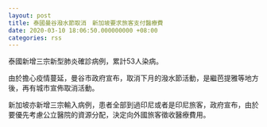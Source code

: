 ```yaml
---
layout: post
title: 泰國曼谷潑水節取消　新加坡要求旅客支付醫療費
date: 2020-03-10 18:06:50.000000000 +08:00
categories: rss
---
```


泰國新增三宗新型肺炎確診病例，累計53人染病。

由於擔心疫情蔓延，曼谷市政府宣布，取消下月的潑水節活動，是繼芭提雅等地方後，再有城市宣佈取消活動。

新加坡亦新增三宗輸入病例，患者全部到過印尼或者是印尼旅客，政府宣布，由於要優先考慮公立醫院的資源分配，決定向外國旅客徵收醫療費用。

